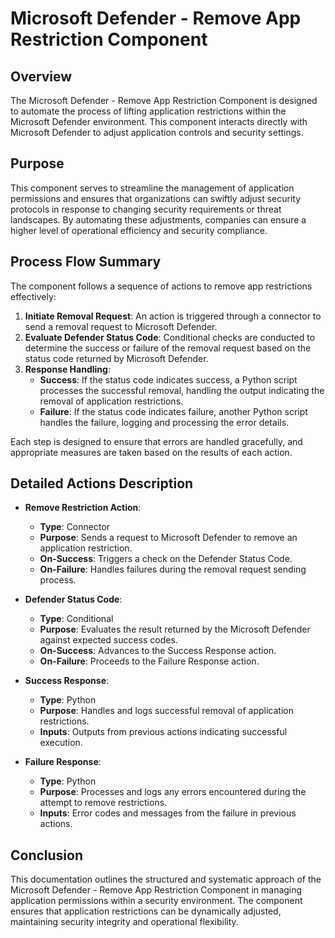 # Microsoft Defender - Remove App Restriction Component

## Overview
The Microsoft Defender - Remove App Restriction Component is designed to automate the process of lifting application restrictions within the Microsoft Defender environment. This component interacts directly with Microsoft Defender to adjust application controls and security settings.

## Purpose
This component serves to streamline the management of application permissions and ensures that organizations can swiftly adjust security protocols in response to changing security requirements or threat landscapes. By automating these adjustments, companies can ensure a higher level of operational efficiency and security compliance.

## Process Flow Summary
The component follows a sequence of actions to remove app restrictions effectively:

1. **Initiate Removal Request**: An action is triggered through a connector to send a removal request to Microsoft Defender.
2. **Evaluate Defender Status Code**: Conditional checks are conducted to determine the success or failure of the removal request based on the status code returned by Microsoft Defender.
3. **Response Handling**:
   - **Success**: If the status code indicates success, a Python script processes the successful removal, handling the output indicating the removal of application restrictions.
   - **Failure**: If the status code indicates failure, another Python script handles the failure, logging and processing the error details.

Each step is designed to ensure that errors are handled gracefully, and appropriate measures are taken based on the results of each action.

## Detailed Actions Description
- **Remove Restriction Action**:
  - **Type**: Connector
  - **Purpose**: Sends a request to Microsoft Defender to remove an application restriction.
  - **On-Success**: Triggers a check on the Defender Status Code.
  - **On-Failure**: Handles failures during the removal request sending process.

- **Defender Status Code**:
  - **Type**: Conditional
  - **Purpose**: Evaluates the result returned by the Microsoft Defender against expected success codes.
  - **On-Success**: Advances to the Success Response action.
  - **On-Failure**: Proceeds to the Failure Response action.

- **Success Response**:
  - **Type**: Python
  - **Purpose**: Handles and logs successful removal of application restrictions.
  - **Inputs**: Outputs from previous actions indicating successful execution.

- **Failure Response**:
  - **Type**: Python
  - **Purpose**: Processes and logs any errors encountered during the attempt to remove restrictions.
  - **Inputs**: Error codes and messages from the failure in previous actions.

## Conclusion
This documentation outlines the structured and systematic approach of the Microsoft Defender - Remove App Restriction Component in managing application permissions within a security environment. The component ensures that application restrictions can be dynamically adjusted, maintaining security integrity and operational flexibility.

